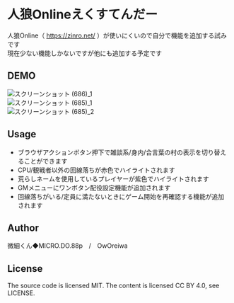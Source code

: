 人狼Onlineえくすてんだー
====
人狼Online（ https://zinro.net/ ）が使いにくいので自分で機能を追加する試みです  
現在少ない機能しかないですが他にも追加する予定です

DEMO
----
![スクリーンショット (686)_1](https://user-images.githubusercontent.com/99535741/153853607-47888d42-b343-4e4f-9dec-f9ddd0031038.png)  
![スクリーンショット (685)_1](https://user-images.githubusercontent.com/99535741/153853602-a8f61974-b03f-415d-aa31-47d074fa450d.png)  
![スクリーンショット (685)_2](https://user-images.githubusercontent.com/99535741/153853604-527cd4cf-07cc-4950-9616-ed8b64266856.png)

Usage
----
* ブラウザアクションボタン押下で雑談系/身内/合言葉の村の表示を切り替えることができます
* CPU/観戦者以外の回線落ちが赤色でハイライトされます
* 荒らしネームを使用しているプレイヤーが紫色でハイライトされます
* GMメニューにワンボタン配役設定機能が追加されます
* 回線落ちがいる/定員に満たないときにゲーム開始を再確認する機能が追加されます

Author
----
微細くん◆MICRO.DO.88p　/　OwOreiwa

License
----
The source code is licensed MIT. The content is licensed CC BY 4.0, see LICENSE.
